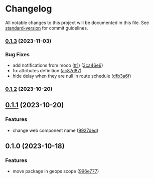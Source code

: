 # Changelog

All notable changes to this project will be documented in this file. See [standard-version](https://github.com/conventional-changelog/standard-version) for commit guidelines.

### [0.1.3](https://github.com/geops/mobility-web-component/compare/v0.1.2...v0.1.3) (2023-11-03)


### Bug Fixes

* add notifications from moco ([#1](https://github.com/geops/mobility-web-component/issues/1)) ([3ca46e6](https://github.com/geops/mobility-web-component/commit/3ca46e60559966b5583b7017792c5e0e5ab34ef2))
* fix attributes definition ([ac87d87](https://github.com/geops/mobility-web-component/commit/ac87d8729248a134ca93d43bd686e89485ac1ac1))
* hide delay when they are null in route schedule ([dfb3a6f](https://github.com/geops/mobility-web-component/commit/dfb3a6f83d7a21ec4f1e7051e043d5de3264c715))

### [0.1.2](https://github.com/geops/mobility-web-component/compare/v0.1.1...v0.1.2) (2023-10-20)

## [0.1.1](https://github.com/geops/mobility-web-component/compare/v0.1.0...v0.1.1) (2023-10-20)

### Features

* change web component name ([9927ded](https://github.com/geops/mobility-web-component/commit/9927ded9403705aff12edce9735a65c9c174fa88))

## 0.1.0 (2023-10-18)

### Features

* move package in geops scope ([996e777](https://github.com/geops/mobility-web-component/commit/996e77704c51cc85c4b35129e59423dfe58c560e))
